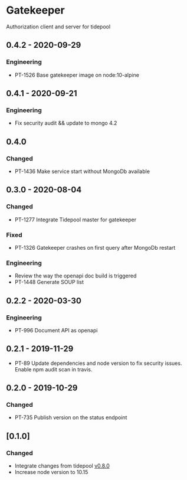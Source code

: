 # Gatekeeper
Authorization client and server for tidepool

## 0.4.2 - 2020-09-29
### Engineering
- PT-1526 Base gatekeeper image on node:10-alpine

## 0.4.1 - 2020-09-21
### Engineering
- Fix security audit && update to mongo 4.2 

## 0.4.0
### Changed
- PT-1436 Make service start without MongoDb available

## 0.3.0 - 2020-08-04
### Changed
- PT-1277 Integrate Tidepool master for gatekeeper
### Fixed
- PT-1326 Gatekeeper crashes on first query after MongoDb restart
### Engineering
- Review the way the openapi doc build is triggered
- PT-1448 Generate SOUP list

## 0.2.2 - 2020-03-30
### Engineering
- PT-996 Document API as openapi

## 0.2.1 - 2019-11-29
- PT-89 Update dependencies and node version to fix security issues.
  Enable npm audit scan in travis.

## 0.2.0 - 2019-10-29
### Changed
- PT-735 Publish version on the status endpoint

## [0.1.0]
### Changed
- Integrate changes from tidepool [v0.8.0](https://github.com/tidepool-org/gatekeeper/releases/tag/v0.8.0)
- Increase node version to 10.15
